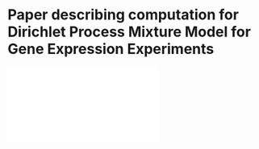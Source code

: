 # Paper describing computation for Dirichlet Process Mixture Model for Gene Expression Experiments

![alt text](figures_tables/my_dag.pdf "DAG of model")
